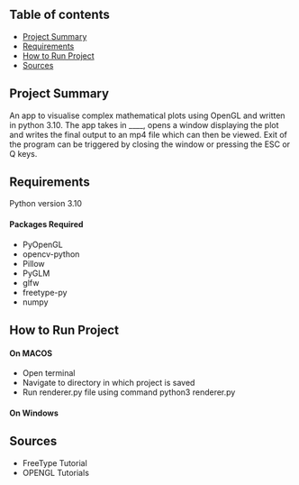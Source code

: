 ## Table of contents

-   [Project Summary](#project-summary)
-   [Requirements](#requirements)
-   [How to Run Project](#how-to-run-project)
-   [Sources](#sources)

## Project Summary
An app to visualise complex mathematical plots using OpenGL and written in python 3.10. 
The app  takes in ____, opens a window displaying the plot and writes the final output to an mp4 file which can then be 
viewed. Exit of the program can be triggered by closing the window or pressing the ESC or Q keys. 

## Requirements
Python version 3.10 

#### Packages Required 
- PyOpenGL
- opencv-python
- Pillow
- PyGLM
- glfw
- freetype-py
- numpy 

## How to Run Project 
#### On MACOS
- Open terminal 
- Navigate to directory in which project is saved 
- Run renderer.py file using command python3 renderer.py 

#### On Windows 

## Sources 
- FreeType Tutorial 
- OPENGL Tutorials 